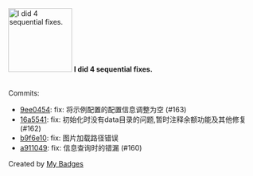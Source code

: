 <img src="https://my-badges.github.io/my-badges/fix-4.png" alt="I did 4 sequential fixes." title="I did 4 sequential fixes." width="128">
<strong>I did 4 sequential fixes.</strong>
<br><br>

Commits:

- <a href="https://github.com/eryajf/chatgpt-dingtalk/commit/9ee045478013e1a1684c5278fc4ccc8571e530ab">9ee0454</a>: fix: 将示例配置的配置信息调整为空 (#163)
- <a href="https://github.com/eryajf/chatgpt-dingtalk/commit/16a55418f2d76c4b725d4b40006c7cf4e5744d2b">16a5541</a>: fix: 初始化时没有data目录的问题,暂时注释余额功能及其他修复 (#162)
- <a href="https://github.com/eryajf/chatgpt-dingtalk/commit/b9f6e10d981bdbfaf95769135a72eba89154a489">b9f6e10</a>: fix: 图片加载路径错误
- <a href="https://github.com/eryajf/chatgpt-dingtalk/commit/a9110498e079bc94bf03a66f046ff288b5d9f3f9">a911049</a>: fix: 信息查询时的错漏 (#160)


Created by <a href="https://github.com/my-badges/my-badges">My Badges</a>